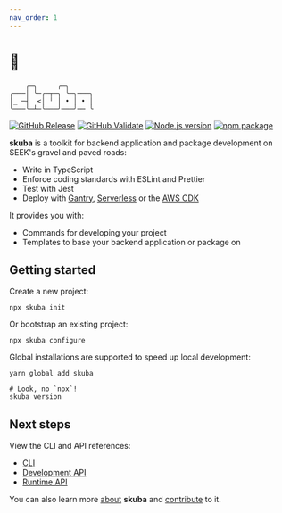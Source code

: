 ```yaml
---
nav_order: 1
---
```


# 🤿

```text
    ╭─╮     ╭─╮
╭───│ ╰─╭─┬─╮ ╰─╮───╮
│_ ─┤  <│ ╵ │ • │ • │
╰───╰─┴─╰───╯───╯── ╰
```

[![GitHub Release](https://github.com/seek-oss/skuba/workflows/Release/badge.svg?branch=master)](https://github.com/seek-oss/skuba/actions?query=workflow%3ARelease)
[![GitHub Validate](https://github.com/seek-oss/skuba/workflows/Validate/badge.svg?branch=master)](https://github.com/seek-oss/skuba/actions?query=workflow%3AValidate)
[![Node.js version](https://img.shields.io/badge/node-%3E%3D%2012-brightgreen)](https://nodejs.org/en/)
[![npm package](https://img.shields.io/npm/v/skuba)](https://www.npmjs.com/package/skuba)

**skuba** is a toolkit for backend application and package development on SEEK's gravel and paved roads:

- Write in TypeScript
- Enforce coding standards with ESLint and Prettier
- Test with Jest
- Deploy with [Gantry], [Serverless] or the [AWS CDK]

[aws cdk]: https://docs.aws.amazon.com/cdk/latest/guide/work-with-cdk-typescript.html
[gantry]: https://gantry.ssod.skinfra.xyz
[serverless]: https://serverless.com/

It provides you with:

- Commands for developing your project
- Templates to base your backend application or package on

## Getting started

Create a new project:

```shell
npx skuba init
```

Or bootstrap an existing project:

```shell
npx skuba configure
```

Global installations are supported to speed up local development:

```shell
yarn global add skuba

# Look, no `npx`!
skuba version
```

## Next steps

View the CLI and API references:

- [CLI](docs/cli)
- [Development API](docs/development-api)
- [Runtime API](docs/runtime-api)

You can also learn more [about](docs/about.md) **skuba** and [contribute](CONTRIBUTING.md) to it.
